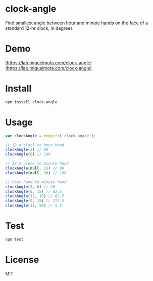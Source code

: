 # clock-angle

Find smallest angle between hour and minute hands on the face of a standard 12-hr clock, in degrees

# Demo

[https://lab.miguelmota.com/clock-angle](https://lab.miguelmota.com/clock-angle)

# Install

```bash
npm install clock-angle
```

# Usage

```javascript
var clockAngle = require('clock-angle');

// 12 o'clock to hour hand
clockAngle(3) // 90
clockAngle(6) // 180

// 12 o'clock to minute hand
clockAngle(null, 15) // 90
clockAngle(null, 30) // 180

// hour hand to minute hand
clockAngle(3, 0) // 90
clockAngle(0, 15) // 82.5
clockAngle(12, 15) // 82.5
clockAngle(9, 15) // 172.5
clockAngle(11, 59) // 5.5
```

# Test

```bash
npm test
```

# License

MIT
